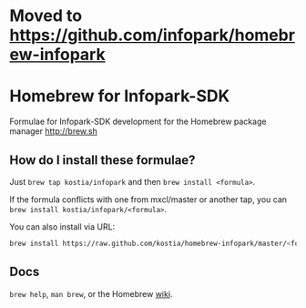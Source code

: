 # Moved to https://github.com/infopark/homebrew-infopark

Homebrew for Infopark-SDK
==============
Formulae for Infopark-SDK development for the Homebrew package manager http://brew.sh

How do I install these formulae?
--------------------------------
Just `brew tap kostia/infopark` and then `brew install <formula>`.

If the formula conflicts with one from mxcl/master or another tap, you can `brew install kostia/infopark/<formula>`.

You can also install via URL:

```bash
brew install https://raw.github.com/kostia/homebrew-infopark/master/<formula>.rb
```

Docs
----
`brew help`, `man brew`, or the Homebrew [wiki][].

[wiki]:http://wiki.github.com/mxcl/homebrew

